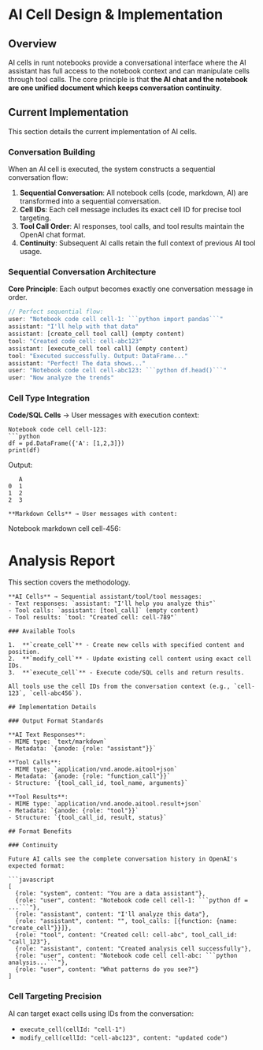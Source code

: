 # AI Cell Design & Implementation

## Overview

AI cells in runt notebooks provide a conversational interface where the AI
assistant has full access to the notebook context and can manipulate cells
through tool calls. The core principle is that **the AI chat and the notebook
are one unified document which keeps conversation continuity**.

## Current Implementation

This section details the current implementation of AI cells.

### Conversation Building

When an AI cell is executed, the system constructs a sequential conversation flow:

1.  **Sequential Conversation**: All notebook cells (code, markdown, AI) are transformed into a sequential conversation.
2.  **Cell IDs**: Each cell message includes its exact cell ID for precise tool targeting.
3.  **Tool Call Order**: AI responses, tool calls, and tool results maintain the OpenAI chat format.
4.  **Continuity**: Subsequent AI calls retain the full context of previous AI tool usage.

### Sequential Conversation Architecture

**Core Principle**: Each output becomes exactly one conversation message in order.

````typescript
// Perfect sequential flow:
user: "Notebook code cell cell-1: ```python import pandas```"
assistant: "I'll help with that data"
assistant: [create_cell tool call] (empty content)
tool: "Created code cell: cell-abc123"
assistant: [execute_cell tool call] (empty content)
tool: "Executed successfully. Output: DataFrame..."
assistant: "Perfect! The data shows..."
user: "Notebook code cell cell-abc123: ```python df.head()```"
user: "Now analyze the trends"
````

### Cell Type Integration

**Code/SQL Cells** → User messages with execution context:

````
Notebook code cell cell-123:
```python
df = pd.DataFrame({'A': [1,2,3]})
print(df)
````

Output:

```
   A
0  1
1  2
2  3
```

```
**Markdown Cells** → User messages with content:
```

Notebook markdown cell cell-456:

# Analysis Report

This section covers the methodology.

````
**AI Cells** → Sequential assistant/tool/tool messages:
- Text responses: `assistant: "I'll help you analyze this"`
- Tool calls: `assistant: [tool_call]` (empty content)
- Tool results: `tool: "Created cell: cell-789"`

### Available Tools

1.  **`create_cell`** - Create new cells with specified content and position.
2.  **`modify_cell`** - Update existing cell content using exact cell IDs.
3.  **`execute_cell`** - Execute code/SQL cells and return results.

All tools use the cell IDs from the conversation context (e.g., `cell-123`, `cell-abc456`).

## Implementation Details

### Output Format Standards

**AI Text Responses**:
- MIME type: `text/markdown`
- Metadata: `{anode: {role: "assistant"}}`

**Tool Calls**:
- MIME type: `application/vnd.anode.aitool+json`
- Metadata: `{anode: {role: "function_call"}}`
- Structure: `{tool_call_id, tool_name, arguments}`

**Tool Results**:
- MIME type: `application/vnd.anode.aitool.result+json`
- Metadata: `{anode: {role: "tool"}}`
- Structure: `{tool_call_id, result, status}`

## Format Benefits

### Continuity

Future AI calls see the complete conversation history in OpenAI's expected format:

```javascript
[
  {role: "system", content: "You are a data assistant"},
  {role: "user", content: "Notebook code cell cell-1: ```python df = ...```"},
  {role: "assistant", content: "I'll analyze this data"},
  {role: "assistant", content: "", tool_calls: [{function: {name: "create_cell"}}]},
  {role: "tool", content: "Created cell: cell-abc", tool_call_id: "call_123"},
  {role: "assistant", content: "Created analysis cell successfully"},
  {role: "user", content: "Notebook code cell cell-abc: ```python analysis...```"},
  {role: "user", content: "What patterns do you see?"}
]
````

### Cell Targeting Precision

AI can target exact cells using IDs from the conversation:

- `execute_cell(cellId: "cell-1")`
- `modify_cell(cellId: "cell-abc123", content: "updated code")`


